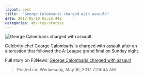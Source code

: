 ```yaml
---
layout: post
title:  "George Calombaris charged with assault"
date: 2017-05-10 02:26:44Z
categories: abc-top-stories
---
```


![George Calombaris charged with assault](http://www.abc.net.au/news/image/8508536-1x1-700x700.jpg)

Celebrity chef George Calombaris is charged with assault after an altercation that followed the A-League grand final on Sunday night.


Full story on F3News: [George Calombaris charged with assault](http://www.f3nws.com/n/USrxJC)

> Posted on: Wednesday, May 10, 2017 7:26:44 AM
